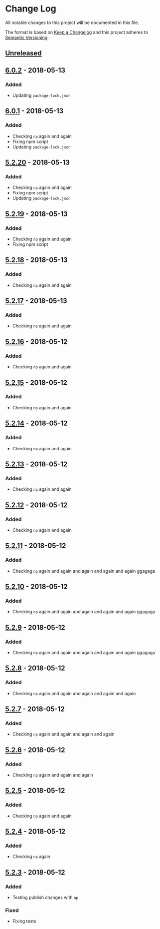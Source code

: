 # Change Log
All notable changes to this project will be documented in this file.

The format is based on [Keep a Changelog](http://keepachangelog.com/)
and this project adheres to [Semantic Versioning](http://semver.org/).

## [Unreleased][]

## [6.0.2][] - 2018-05-13
### Added
- Updating `package-lock.json`

## [6.0.1][] - 2018-05-13
### Added
- Checking `np` again and again
- Fixing npm script
- Updating `package-lock.json`

## [5.2.20][] - 2018-05-13
### Added
- Checking `np` again and again
- Fixing npm script
- Updating `package-lock.json`

## [5.2.19][] - 2018-05-13
### Added
- Checking `np` again and again
- Fixing npm script

## [5.2.18][] - 2018-05-13
### Added
- Checking `np` again and again

## [5.2.17][] - 2018-05-13
### Added
- Checking `np` again and again

## [5.2.16][] - 2018-05-12
### Added
- Checking `np` again and again

## [5.2.15][] - 2018-05-12
### Added
- Checking `np` again and again

## [5.2.14][] - 2018-05-12
### Added
- Checking `np` again and again

## [5.2.13][] - 2018-05-12
### Added
- Checking `np` again and again

## [5.2.12][] - 2018-05-12
### Added
- Checking `np` again and again

## [5.2.11][] - 2018-05-12
### Added
- Checking `np` again and again and again and again and again ggagaga


## [5.2.10][] - 2018-05-12
### Added
- Checking `np` again and again and again and again and again ggagaga

## [5.2.9][] - 2018-05-12
### Added
- Checking `np` again and again and again and again and again ggagaga

## [5.2.8][] - 2018-05-12
### Added
- Checking `np` again and again and again and again and again

## [5.2.7][] - 2018-05-12
### Added
- Checking `np` again and again and again and again

## [5.2.6][] - 2018-05-12
### Added
- Checking `np` again and again and again

## [5.2.5][] - 2018-05-12
### Added
- Checking `np` again and again

## [5.2.4][] - 2018-05-12
### Added
- Checking `np` again


## [5.2.3][] - 2018-05-12
### Added
- Testing publish changes with `np`

### Fixed
- Fixing tests


[Unreleased]: https://github.com/willmendesneto/willmendesneto-playground/compare/v6.0.2...HEAD
[6.0.2]: https://github.com/willmendesneto/willmendesneto-playground/compare/v6.0.1...v6.0.2
[6.0.1]: https://github.com/willmendesneto/willmendesneto-playground/compare/v5.2.20...v6.0.1
[5.2.20]: https://github.com/willmendesneto/willmendesneto-playground/compare/v5.2.19...v5.2.20
[5.2.19]: https://github.com/willmendesneto/willmendesneto-playground/compare/v5.2.18...v5.2.19
[5.2.18]: https://github.com/willmendesneto/willmendesneto-playground/compare/v5.2.17...v5.2.18
[5.2.17]: https://github.com/willmendesneto/willmendesneto-playground/compare/v5.2.16...v5.2.17
[5.2.16]: https://github.com/willmendesneto/willmendesneto-playground/compare/v5.2.15...v5.2.16
[5.2.15]: https://github.com/willmendesneto/willmendesneto-playground/compare/v5.2.14...v5.2.15
[5.2.14]: https://github.com/willmendesneto/willmendesneto-playground/compare/v5.2.13...v5.2.14
[5.2.13]: https://github.com/willmendesneto/willmendesneto-playground/compare/v5.2.12...v5.2.13
[5.2.12]: https://github.com/willmendesneto/willmendesneto-playground/compare/v5.2.11...v5.2.12
[5.2.11]: https://github.com/willmendesneto/willmendesneto-playground/compare/v5.2.10...v5.2.11
[5.2.10]: https://github.com/willmendesneto/willmendesneto-playground/compare/v5.2.9...v5.2.10
[5.2.9]: https://github.com/willmendesneto/willmendesneto-playground/compare/v5.2.8...v5.2.9
[5.2.8]: https://github.com/willmendesneto/willmendesneto-playground/compare/v5.2.7...v5.2.8
[5.2.7]: https://github.com/willmendesneto/willmendesneto-playground/compare/v5.2.6...v5.2.7
[5.2.6]: https://github.com/willmendesneto/willmendesneto-playground/compare/v5.2.5...v5.2.6
[5.2.5]: https://github.com/willmendesneto/willmendesneto-playground/compare/v5.2.4...v5.2.5
[5.2.4]: https://github.com/willmendesneto/willmendesneto-playground/compare/v5.2.3...v5.2.4
[5.2.3]: https://github.com/willmendesneto/willmendesneto-playground/tree/v5.2.3
